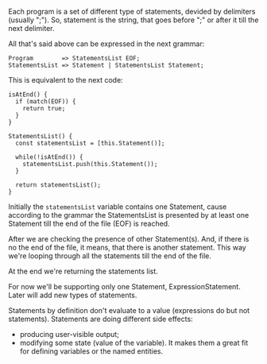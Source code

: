 Each program is a set of different type of statements, devided by delimiters (usually ";"). So, statement is the string, that goes before ";" or after it till the next delimiter.

All that's said above can be expressed in the next grammar:

```
Program        => StatementsList EOF;
StatementsList => Statement | StatementsList Statement; 
```

This is equivalent to the next code:


```
isAtEnd() {
  if (match(EOF)) {
    return true;
  }
}

StatementsList() {
  const statementsList = [this.Statement()];
  
  while(!isAtEnd()) {
    statementsList.push(this.Statement());
  }
  
  return statementsList();
}
```


Initially the `statementsList` variable contains one Statement, cause according to the grammar the StatementsList is presented by at least one Statement till the end of the file (EOF) is reached.

After we are checking the presence of other Statement(s). And, if there is no the end of the file, it means, that there is another statement. This way we're looping through all the statements till the end of the file.

At the end we're returning the statements list.

For now we'll be supporting only one Statement, ExpressionStatement. Later will add new types of statements. 

Statements by definition don't evaluate to a value (expressions do but not statements). Statements are doing different side effects:
- producing user-visible output;
- modifying some state (value of the variable). It makes them a great fit for defining variables or the named entities.
